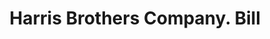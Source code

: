 ---
doi: 10.7916/D8TF18B4
date_other: '1920'
date_other_textual: '1920'
form: printed ephemera
genre:
- Invoices
name:
- Harris Brothers Company
object_in_context_url: https://biggert.cul.columbia.edu/items/view/ave_biggert_00199
subject_hierarchical_geographic:
- Chicago, Illinois, United States
subject_name:
- Harris Brothers Company
title: Harris Brothers Company. Bill
sort_title: Harris Brothers Company. Bill
call_number: ave_biggert_00199
coordinates:
- 41.83694444444445,-87.68472222222222
pid: ave_biggert_00199
identifiers: ave_biggert_00199
thumbnail: https://derivativo-3.library.columbia.edu/iiif/2/ldpd:345216/full/!256,256/0/native.jpg
permalink: /biggert/ave_biggert_00199/
layout: iiif-image-page
---